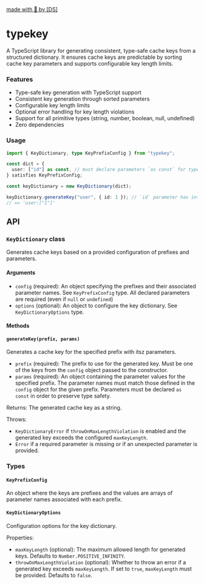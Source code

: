[made with 💜 by [DS]](https://www.delicious-simplicity.com/)

# typekey

A TypeScript library for generating consistent, type-safe cache keys from a structured dictionary. It ensures cache keys are predictable by sorting cache key parameters and supports configurable key length limits.

### Features

- Type-safe key generation with TypeScript support
- Consistent key generation through sorted parameters
- Configurable key length limits
- Optional error handling for key length violations
- Support for all primitive types (string, number, boolean, null, undefined)
- Zero dependencies

### Usage

```ts
import { KeyDictionary, type KeyPrefixConfig } from "typekey";

const dict = {
  user: ["id"] as const, // must declare parameters `as const` for type safety
} satisfies KeyPrefixConfig;

const keyDictionary = new KeyDictionary(dict);

keyDictionary.generateKey("user", { id: 1 }); // `id` parameter has intellisense 🎉
// => 'user:["1"]'
```

## API

### `KeyDictionary` class

Generates cache keys based on a provided configuration of prefixes and parameters.

#### Arguments

- `config` (required): An object specifying the prefixes and their associated parameter names. See `KeyPrefixConfig` type. All declared parameters are required (even if `null` or `undefined`)
- `options` (optional): An object to configure the key dictionary. See `KeyDictionaryOptions` type.

#### Methods

#### `generateKey(prefix, params)`

Generates a cache key for the specified prefix with itsz parameters.

- `prefix` (required): The prefix to use for the generated key. Must be one of the keys from the `config` object passed to the constructor.
- `params` (required): An object containing the parameter values for the specified prefix. The parameter names must match those defined in the `config` object for the given prefix. Parameters must be declared `as const` in order to preserve type safety.

Returns: The generated cache key as a string.

Throws:

- `KeyDictionaryError` if `throwOnMaxLengthViolation` is enabled and the generated key exceeds the configured `maxKeyLength`.
- `Error` if a required parameter is missing or if an unexpected parameter is provided.

### Types

#### `KeyPrefixConfig`

An object where the keys are prefixes and the values are arrays of parameter names associated with each prefix.

#### `KeyDictionaryOptions`

Configuration options for the key dictionary.

Properties:

- `maxKeyLength` (optional): The maximum allowed length for generated keys. Defaults to `Number.POSITIVE_INFINITY`.
- `throwOnMaxLengthViolation` (optional): Whether to throw an error if a generated key exceeds `maxKeyLength`. If set to `true`, `maxKeyLength` must be provided. Defaults to `false`.
